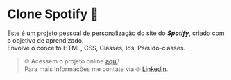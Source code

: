 # Clone Spotify 🎵

Este é um projeto pessoal de personalização do site do <strong>_Spotify_</strong>, criado com o objetivo de aprendizado.<br>
Envolve o conceito HTML, CSS, Classes, Ids, Pseudo-classes.

> 🌐 Acessem o projeto online [aqui](https://alissonooliveiraofc.github.io/trybe-spotify-clone/)!<br>
> Para mais informações me contate via 🌐 [Linkedin](https://www.linkedin.com/in/alissonooliveira/). 
